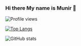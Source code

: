 ### Hi there My name is Munir 👋
![Profile views](https://gpvc.arturio.dev/mamsheikh)
<!--
**Mamsheikh/Mamsheikh** is a ✨ _special_ ✨ repository because its `README.md` (this file) appears on your GitHub profile.

Here are some ideas to get you started:

- 🔭 I’m currently working on ...
- 🌱 I’m currently learning ...
- 👯 I’m looking to collaborate on ...
- 🤔 I’m looking for help with ...
- 💬 Ask me about ...
- 📫 How to reach me: ...
- 😄 Pronouns: ...
- ⚡ Fun fact: ...
-->
[![Top Langs](https://github-readme-stats.vercel.app/api/top-langs/?username=mamsheikh)](https://github.com/anuraghazra/github-readme-stats)

![GitHub stats](https://github-readme-stats.vercel.app/api?username=mamsheikh&show_icons=true)  
